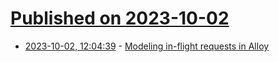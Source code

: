 # [Published on 2023-10-02](index.md)

* [2023-10-02, 12:04:39](https://lobste.rs/s/tq5lua/modeling_flight_requests_alloy) - [Modeling in-flight requests in Alloy](https://bytes.zone/posts/modeling-in-flight-requests-in-alloy/)
